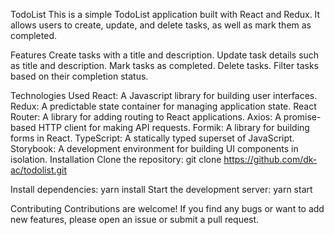 TodoList
This is a simple TodoList application built with React and Redux. It allows users to create, update, and delete tasks, as well as mark them as completed.

Features
Create tasks with a title and description.
Update task details such as title and description.
Mark tasks as completed.
Delete tasks.
Filter tasks based on their completion status.

Technologies Used
React: A Javascript library for building user interfaces.
Redux: A predictable state container for managing application state.
React Router: A library for adding routing to React applications.
Axios: A promise-based HTTP client for making API requests.
Formik: A library for building forms in React.
TypeScript: A statically typed superset of JavaScript.
Storybook: A development environment for building UI components in isolation.
Installation
Clone the repository: git clone https://github.com/dk-ac/todolist.git

Install dependencies: yarn install
Start the development server: yarn start

Contributing
Contributions are welcome! If you find any bugs or want to add new features, please open an issue or submit a pull request.

